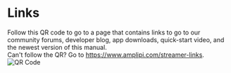 # Links
Follow this QR code to go to a page that contains links to go to our community forums, developer blog, app downloads, quick-start video, and the newest version of this manual.
\
Can't follow the QR? Go to https://www.amplipi.com/streamer-links.
![QR Code](streamer/qr-page-streamer.png)
